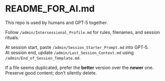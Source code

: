 <!-- status: stub; target: 150+ words -->
# README_FOR_AI.md

This repo is used by humans and GPT‑5 together.  

Follow `/admin/Intersessional_Profile.md` for rules, filenames, and session rituals.  

At session start, paste `/admin/Session_Starter_Prompt.md` into GPT‑5.  
At session end, update `/admin/Last_Session_Context.md` using `/admin/End_of_Session_Template.md`.  

If a file seems duplicated, prefer the **better** version over the **newer** one.  
Preserve good content; don’t silently delete.  

